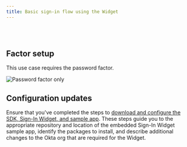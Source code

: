 ```yaml
---
title: Basic sign-in flow using the Widget
---
```


<div class="oie-embedded-sdk">

<ApiLifecycle access="ie" /><br>
<ApiLifecycle access="Limited GA" /><br>

 

## Factor setup

This use case requires the password factor.

<div class="common-image-format">

![Password factor only](/img/oie-embedded-sdk/factor-password-only.png
 "Password factor only")

</div>

## Configuration updates

Ensure that you've completed the steps to [download and configure the SDK, Sign-In Widget, and sample app](/docs/guides/oie-embedded-common-download-setup-app/aspnet/main/). These steps guide you to the appropriate repository and location of the embedded Sign-In Widget sample app, identify the packages to install, and describe additional changes to the Okta org that are required for the Widget.

<StackSnippet snippet="summaryofsteps" noSelector />

<StackSnippet snippet="integrationsteps" noSelector />

</div>
